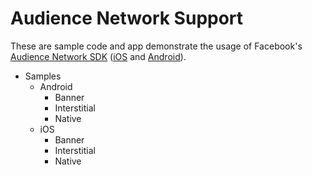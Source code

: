 <H1>Audience Network Support</H1>

These are sample code and app demonstrate the usage of Facebook's <a href="https://developers.facebook.com/docs/audience-network">Audience Network SDK</a> (<a href="https://developers.facebook.com/docs/ios">iOS</a> and <a href="https://developers.facebook.com/docs/android">Android</a>).

<ul>
<li>Samples
 <ul>
 <li>Android
    <ul>
      <li>Banner</li>
      <li>Interstitial</li>
      <li>Native</li>
    </ul>
  </li>
   <li>iOS
    <ul>
      <li>Banner</li>
      <li>Interstitial</li>
      <li>Native</li>
    </ul>
  </li>

 </ul> 
</li>
</ul>
